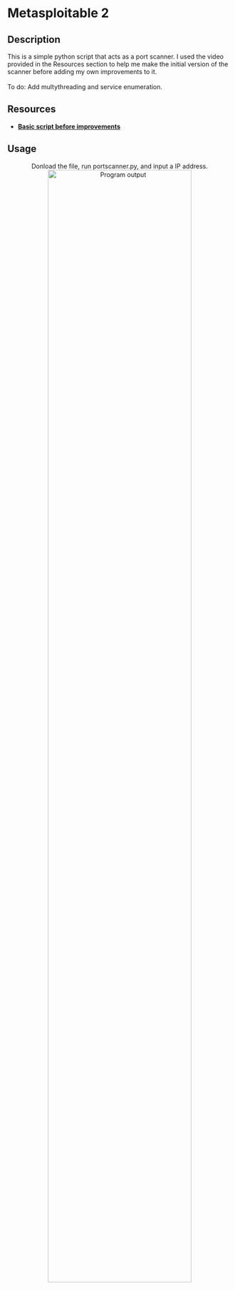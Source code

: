 <h1>Metasploitable 2</h1>

<h2>Description</h2>
This is a simple python script that acts as a port scanner. I used the video provided in the Resources section to help me make the initial version of the scanner before adding my own improvements to it.
<br /></br>
To do: Add multythreading and service enumeration. </br>

<h2>Resources</h2>

- <b>[Basic script before improvements](https://www.youtube.com/watch?v=t9EX2RAUoTU)</b> 

<h2>Usage</h2>

<p align="center">
Donload the file, run portscanner.py, and input a IP address. <br/>
<img src="https://imgur.com/p2jWaT5.png" height="80%" width="80%" alt="Program output"/>
<br />
<br />
